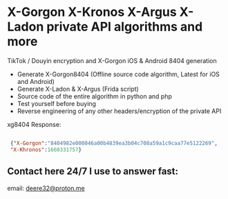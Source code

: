 # X-Gorgon X-Kronos X-Argus X-Ladon private API algorithms and more
TikTok / Douyin encryption and X-Gorgon iOS & Android 8404 generation


 - Generate X-Gorgon8404 (Offline source code algorithm, Latest for iOS and Android)
 - Generate X-Ladon & X-Argus (Frida script)
 - Source code of the entire algorithm in python and php
 - Test yourself before buying
 - Reverse engineering of any other headers/encryption of the private API
 
 xg8404 Response:
```json

 {"X-Gorgon":"8404982e000046a00b4839ea3b04c708a59a1c9caa77e5122269",
 "X-Khronos":1660331757}

```
 
## Contact here 24/7 I use to answer fast:
email: deere32@proton.me
